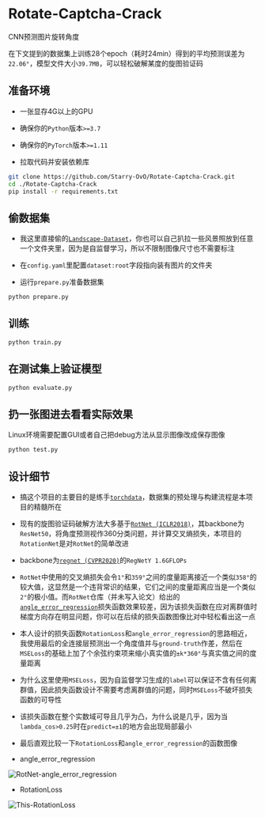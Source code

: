 # Rotate-Captcha-Crack

CNN预测图片旋转角度

在下文提到的数据集上训练28个epoch（耗时24min）得到的平均预测误差为`22.06°`，模型文件大小`39.7MB`，可以轻松破解某度的旋图验证码

## 准备环境

+ 一张显存4G以上的GPU

+ 确保你的`Python`版本`>=3.7`

+ 确保你的`PyTorch`版本`>=1.11`

+ 拉取代码并安装依赖库

```bash
git clone https://github.com/Starry-OvO/Rotate-Captcha-Crack.git
cd ./Rotate-Captcha-Crack
pip install -r requirements.txt
```

## 偷数据集

+ 我这里直接偷的[`Landscape-Dataset`](https://github.com/yuweiming70/Landscape-Dataset)，你也可以自己扒拉一些风景照放到任意一个文件夹里，因为是自监督学习，所以不限制图像尺寸也不需要标注

+ 在`config.yaml`里配置`dataset:root`字段指向装有图片的文件夹

+ 运行`prepare.py`准备数据集

```bash
python prepare.py
```

## 训练

```bash
python train.py
```

## 在测试集上验证模型

```bash
python evaluate.py
```

## 扔一张图进去看看实际效果

Linux环境需要配置GUI或者自己把debug方法从显示图像改成保存图像

```bash
python test.py
```

## 设计细节

+ 搞这个项目的主要目的是练手[`torchdata`](https://pytorch.org/data/beta/index.html)，数据集的预处理与构建流程是本项目的精髓所在

+ 现有的旋图验证码破解方法大多基于[`RotNet (ICLR2018)`](https://arxiv.org/abs/1803.07728)，其backbone为`ResNet50`，将角度预测视作360分类问题，并计算交叉熵损失，本项目的`RotationNet`是对`RotNet`的简单改进

+ backbone为[`regnet (CVPR2020)`](https://arxiv.org/abs/2003.13678)的`RegNetY 1.6GFLOPs`

+ `RotNet`中使用的交叉熵损失会令`1°`和`359°`之间的度量距离接近一个类似`358°`的较大值，这显然是一个违背常识的结果，它们之间的度量距离应当是一个类似`2°`的极小值。而`RotNet`仓库（并未写入论文）给出的[`angle_error_regression`](https://github.com/d4nst/RotNet/blob/a56ea59818bbdd76d4dd8d83b8bbbaae6a802310/utils.py#L30-L36)损失函数效果较差，因为该损失函数在应对离群值时梯度方向存在明显问题，你可以在后续的损失函数图像比对中轻松看出这一点

+ 本人设计的损失函数`RotationLoss`和`angle_error_regression`的思路相近，我使用最后的全连接层预测出一个角度值并与`ground-truth`作差，然后在`MSELoss`的基础上加了个余弦约束项来缩小真实值的`±k*360°`与真实值之间的度量距离

+ 为什么这里使用`MSELoss`，因为自监督学习生成的`label`可以保证不含有任何离群值，因此损失函数设计不需要考虑离群值的问题，同时`MSELoss`不破坏损失函数的可导性

+ 该损失函数在整个实数域可导且几乎为凸，为什么说是几乎，因为当`lambda_cos>0.25`时在`predict=±1`的地方会出现局部最小

+ 最后直观比较一下`RotationLoss`和`angle_error_regression`的函数图像

- angle_error_regression

![RotNet-angle_error_regression](https://user-images.githubusercontent.com/48282276/172344856-e3904a62-a099-40af-86cd-6174a6bf5e3f.png)

- RotationLoss

![This-RotationLoss](https://user-images.githubusercontent.com/48282276/172344938-fd2f5991-152a-49b0-a0bd-5a7f6402c947.png)

